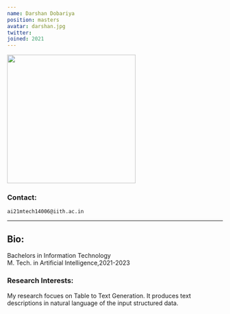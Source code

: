 ```yaml
---
name: Darshan Dobariya
position: masters
avatar: darshan.jpg
twitter: 
joined: 2021
---
```


<img width="300" src="{{site.baseurl}}/images/people/{{page.avatar}}" data-action="zoom">

### Contact:
<i class="fa fa-envelope-o"></i>  `ai21mtech14006@iith.ac.in`<br>
<hr>

## Bio:
Bachelors in Information Technology<br>
M. Tech. in Artificial Intelligence,2021-2023
### Research Interests:
My research focues on Table to Text Generation. It produces text descriptions in natural language of the input structured data.